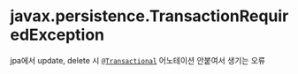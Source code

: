 # javax.persistence.TransactionRequiredException

jpa에서 update, delete 시 [`@Transactional`](Transactional.md) 어노테이션 안붙여서 생기는 오류